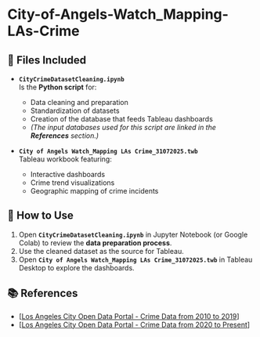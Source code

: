 # City-of-Angels-Watch_Mapping-LAs-Crime

## 📂 Files Included

- **`CityCrimeDatasetCleaning.ipynb`**  
  Is the **Python script** for:  
  - Data cleaning and preparation  
  - Standardization of datasets  
  - Creation of the database that feeds Tableau dashboards
  - *(The input databases used for this script are linked in the **References** section.)*

- **`City of Angels Watch_Mapping LAs Crime_31072025.twb`**  
  Tableau workbook featuring:  
  - Interactive dashboards  
  - Crime trend visualizations  
  - Geographic mapping of crime incidents  

## 🚀 How to Use

1. Open **`CityCrimeDatasetCleaning.ipynb`** in Jupyter Notebook (or Google Colab) to review the **data preparation process**.  
2. Use the cleaned dataset as the source for Tableau.  
3. Open **`City of Angels Watch_Mapping LAs Crime_31072025.twb`** in Tableau Desktop to explore the dashboards.    

## 📚 References

- [[Los Angeles City Open Data Portal - Crime Data from 2010 to 2019](https://data.lacity.org/Public-Safety/Crime-Data-from-2010-to-2019/63jg-8b9z/about_data)]
- [[Los Angeles City Open Data Portal - Crime Data from 2020 to Present](https://data.lacity.org/Public-Safety/Crime-Data-from-2020-to-Present/2nrs-mtv8/about_data)]
